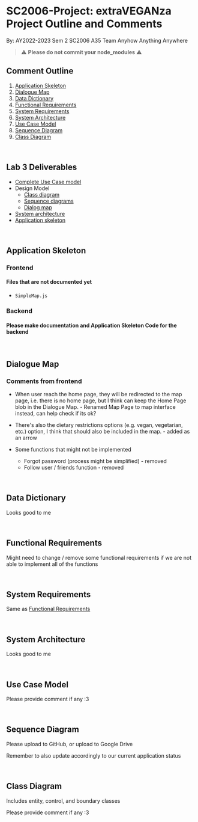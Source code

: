 # **SC2006-Project: extraVEGANza Project Outline and Comments**

 By: AY2022-2023 Sem 2 SC2006 A35 Team Anyhow Anything Anywhere

> ⚠️ **Please do not commit your node_modules** ⚠️

## **Comment Outline**

1. [Application Skeleton](#application-skeleton)
2. [Dialogue Map](#dialogue-map)
3. [Data Dictionary](#data-dictionary)
4. [Functional Requirements](#functional-requirements)
5. [System Requirements](#system-requirements)
6. [System Architecture](#system-architecture)
7. [Use Case Model](#use-case-model)
8. [Sequence Diagram](#sequence-diagram)
9. [Class Diagram](#class-diagram)

&nbsp;

## **Lab 3 Deliverables**

- [Complete Use Case model](#use-case-model)
- Design Model
  - [Class diagram](#class-diagram)
  - [Sequence diagrams](#sequence-diagram)
  - [Dialog map](#dialogue-map)
- [System architecture](#system-architecture)
- [Application skeleton](#application-skeleton)

&nbsp;

## **Application Skeleton**

### Frontend

#### Files that are not documented yet

- `SimpleMap.js`

### Backend

#### Please make documentation and Application Skeleton Code for the backend

&nbsp;

## **Dialogue Map**

### Comments from frontend

- When user reach the home page, they will be redirected to the map page, i.e. there is no home page, but I think can keep the Home Page blob in the Dialogue Map. - Renamed Map Page to map interface instead, can help check if its ok?

- There's also the dietary restrictions options (e.g. vegan, vegetarian, etc.) option, I think that should also be included in the map. - added as an arrow

- Some functions that might not be implemented

  - Forgot password (process might be simplified) - removed
  - Follow user / friends function - removed

&nbsp;

## **Data Dictionary**

Looks good to me

&nbsp;

## **Functional Requirements**

Might need to change / remove some functional requirements if we are not able to implement all of the functions

&nbsp;

## **System Requirements**

Same as [Functional Requirements](#functional-requirements)

&nbsp;

## **System Architecture**

Looks good to me

&nbsp;

## **Use Case Model**

Please provide comment if any :3

&nbsp;

## **Sequence Diagram**

Please upload to GitHub, or upload to Google Drive

Remember to also update accordingly to our current application status

&nbsp;

## **Class Diagram**

Includes entity, control, and boundary classes

Please provide comment if any :3
